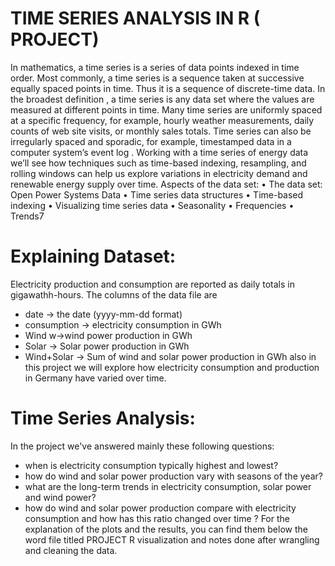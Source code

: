 
# TIME SERIES ANALYSIS IN R ( PROJECT) 
In mathematics, a time series is a series of data points indexed in time order. Most commonly, a time series is a sequence taken at successive equally spaced points in time. Thus it is a sequence of discrete-time data.
In the broadest definition , a time series is any data set where the values are measured at different points in time. Many time series are uniformly spaced at a specific frequency, for example, hourly weather measurements, daily counts of web site visits, or monthly sales totals. Time series can also be irregularly spaced and sporadic, for example, timestamped data in a computer system’s event log .
Working with a time series of energy data we’ll see how techniques such as time-based indexing, resampling, and rolling windows can help us explore variations in electricity demand and renewable energy supply over time.
Aspects of the data set: 
•	The data set: Open Power Systems Data
•	Time series data structures
•	Time-based indexing
•	Visualizing time series data
•	Seasonality 
•	Frequencies
•	Trends7

# Explaining Dataset: 
Electricity production and consumption are reported as daily totals in gigawathh-hours. The columns of the data file are 
* date -> the date (yyyy-mm-dd format)
* consumption -> electricity consumption in GWh 
* Wind w->wind power production in GWh 
* Solar -> Solar power production in GWh 
* Wind+Solar -> Sum of wind and solar power production in GWh 
also in this project we will explore how electricity consumption and production in Germany have varied over time. 

# Time Series Analysis: 
In the project we've answered mainly these following questions: 

* when is electricity consumption typically highest and lowest? 
* how do wind and solar power production vary with seasons of the year? 
* what are the long-term trends in electricity consumption, solar power and wind power? 
* how do wind and solar power production compare with electricity consumption and how has this ratio changed over time ? 
For the explanation of the plots and the results, you can find them below the word file titled PROJECT R visualization and notes done after wrangling and cleaning the data. 
